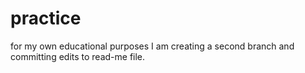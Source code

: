 # practice
for my own educational purposes
I am creating a second branch and committing edits to read-me file.
